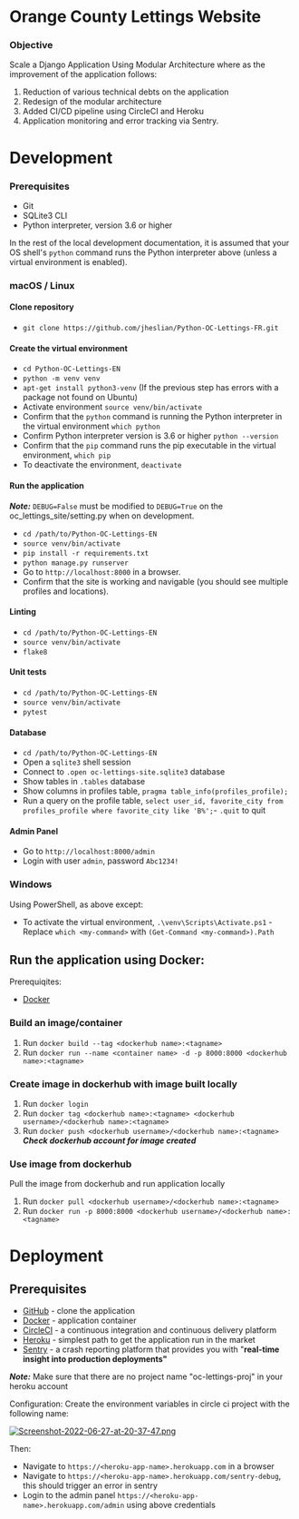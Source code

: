 
# Orange County Lettings Website
	
	
### Objective
Scale a Django Application Using Modular Architecture where as the improvement of the application follows:
1.  Reduction of various technical debts on the application
2.  Redesign of the modular architecture
3.  Added CI/CD pipeline using CircleCI and Heroku
4.  Application monitoring and error tracking via Sentry.
  
# Development
  
### Prerequisites
- Git
- SQLite3 CLI
- Python interpreter, version 3.6 or higher
  
In the rest of the local development documentation, it is assumed that your OS shell's `python` command runs the Python interpreter above (unless a virtual environment is enabled).
  
### macOS / Linux
  
#### Clone repository
  
- `git clone https://github.com/jheslian/Python-OC-Lettings-FR.git`
  
#### Create the virtual environment
  
- `cd Python-OC-Lettings-EN`
- `python -m venv venv`
- `apt-get install python3-venv` (If the previous step has errors with a package not found on Ubuntu)
- Activate environment `source venv/bin/activate`
- Confirm that the `python` command is running the Python interpreter in the virtual environment
`which python`
- Confirm Python interpreter version is 3.6 or higher `python --version`
- Confirm that the `pip` command runs the pip executable in the virtual environment, `which pip`
- To deactivate the environment, `deactivate`
  


#### Run the application
  ***Note:*** `DEBUG=False` must be modified to `DEBUG=True` on the oc_lettings_site/setting.py when on development.
- `cd /path/to/Python-OC-Lettings-EN`
- `source venv/bin/activate`
- `pip install -r requirements.txt`
- `python manage.py runserver`
- Go to `http://localhost:8000` in a browser.
- Confirm that the site is working and navigable (you should see multiple profiles and locations).
  
#### Linting
  
- `cd /path/to/Python-OC-Lettings-EN`
- `source venv/bin/activate`
- `flake8`
  
#### Unit tests
  
- `cd /path/to/Python-OC-Lettings-EN`
- `source venv/bin/activate`
- `pytest`
  
#### Database
  
- `cd /path/to/Python-OC-Lettings-EN`
- Open a `sqlite3` shell session
- Connect to `.open oc-lettings-site.sqlite3` database
- Show tables in `.tables` database
- Show columns in profiles table, `pragma table_info(profiles_profile);`
- Run a query on the profile table, `select user_id, favorite_city from
 profiles_profile where favorite_city like 'B%';`- `.quit` to quit
  
#### Admin Panel
  
- Go to `http://localhost:8000/admin`
- Login with user `admin`, password `Abc1234!`

  
### Windows
  
Using PowerShell, as above except:
  
- To activate the virtual environment, `.\venv\Scripts\Activate.ps1` - Replace `which <my-command>` with `(Get-Command <my-command>).Path`

## Run the application using Docker:
Prerequiqites:
- [Docker](https://www.docker.com/)

### Build an image/container
1. Run `docker build --tag <dockerhub name>:<tagname>`
2. Run `docker run --name <container name> -d -p 8000:8000 <dockerhub name>:<tagname>`

### Create image in dockerhub with image built locally
1. Run `docker login`
2. Run `docker tag <dockerhub name>:<tagname> <dockerhub username>/<dockerhub name>:<tagname>`
3. Run `docker push <dockerhub username>/<dockerhub name>:<tagname>`
***Check dockerhub account for image created***

### Use image from dockerhub 
Pull the image from dockerhub and run application locally  
1. Run `docker pull <dockerhub username>/<dockerhub name>:<tagname>`
2. Run `docker run -p 8000:8000 <dockerhub username>/<dockerhub name>:<tagname>`

# Deployment
## Prerequisites
-   [GitHub](https://github.com/) - clone the application
 -  [Docker](https://www.docker.com/)  - application container
-   [CircleCI](https://circleci.com/) - a continuous integration and continuous delivery platform
-   [Heroku](https://www.heroku.com/)  - simplest path to get the application run in the market
-   [Sentry](https://sentry.io/welcome/) - a crash reporting platform that provides you with "**real-time insight into production deployments"**

***Note:*** Make sure that there are no project name "oc-lettings-proj" in your heroku account

Configuration:
Create the environment variables in circle ci project with the following name:

[![Screenshot-2022-06-27-at-20-37-47.png](https://i.postimg.cc/WzxkkMkQ/Screenshot-2022-06-27-at-20-37-47.png)](https://postimg.cc/BPcbWPNg)


Then:
-   Navigate to  `https://<heroku-app-name>.herokuapp.com`  in a browser
-   Navigate to  `https://<heroku-app-name>.herokuapp.com/sentry-debug`, this should trigger an error in sentry
-   Login to the admin panel `https://<heroku-app-name>.herokuapp.com/admin` using above credentials

